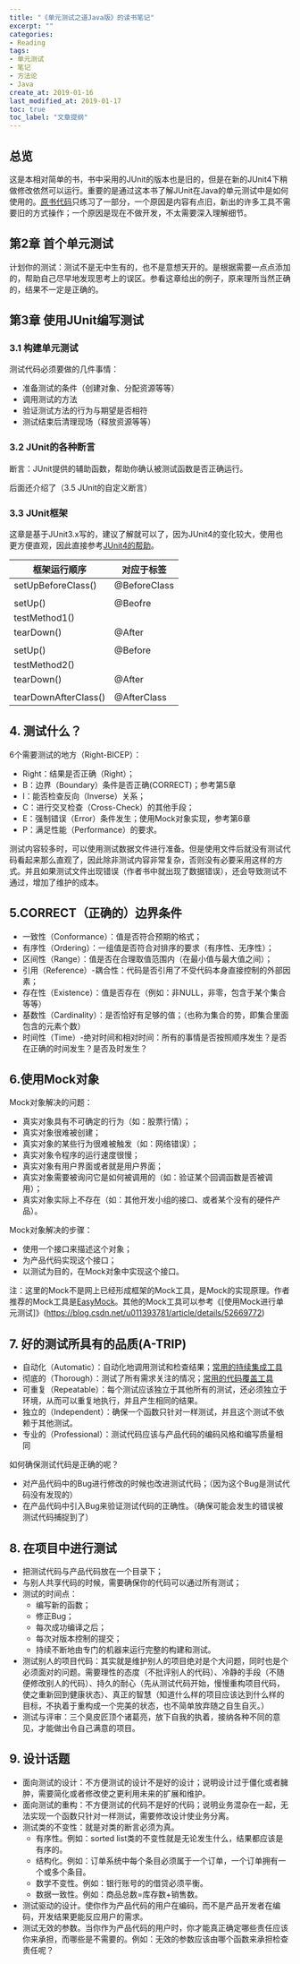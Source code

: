 ```yaml
---
title: "《单元测试之道Java版》的读书笔记"
excerpt: ""
categories:
- Reading
tags:
- 单元测试
- 笔记
- 方法论
- Java
create_at: 2019-01-16
last_modified_at: 2019-01-17
toc: true
toc_label: "文章提纲"
---
```


## 总览
这是本相对简单的书，书中采用的JUnit的版本也是旧的，但是在新的JUnit4下稍做修改依然可以运行。重要的是通过这本书了解JUnit在Java的单元测试中是如何使用的。[原书代码](https://github.com/zhuyuanxiang/git-java/tree/master/Java_withJUnit)只练习了一部分，一个原因是内容有点旧，新出的许多工具不需要旧的方式操作；一个原因是现在不做开发，不太需要深入理解细节。

## 第2章 首个单元测试
计划你的测试：测试不是无中生有的，也不是意想天开的。是根据需要一点点添加的，帮助自己尽早地发现思考上的误区。参看这章给出的例子，原来理所当然正确的，结果不一定是正确的。

## 第3章 使用JUnit编写测试
### 3.1 构建单元测试
测试代码必须要做的几件事情：
* 准备测试的条件（创建对象、分配资源等等）
* 调用测试的方法
* 验证测试方法的行为与期望是否相符
* 测试结束后清理现场（释放资源等等）
### 3.2 JUnit的各种断言
断言：JUnit提供的辅助函数，帮助你确认被测试函数是否正确运行。

后面还介绍了（3.5 JUnit的自定义断言）

### 3.3 JUnit框架
这章是基于JUnit3.x写的，建议了解就可以了，因为JUnit4的变化较大，使用也更方便直观，因此直接参考[JUnit4的帮助](http://www.cnblogs.com/eggbucket/archive/2012/02/02/2335697.html)。

| 框架运行顺序  |  对应于标签 |
|---------------|-------------|
|setUpBeforeClass() | @BeforeClass |
| | |
|setUp() | @Beofre |
|testMethod1()||
|tearDown() | @After|
|||
|setUp()|@Before|
|testMethod2()
|tearDown()|@After|
|||
|tearDownAfterClass()|@AfterClass|


## 4. 测试什么？
6个需要测试的地方（Right-BICEP）：
* Right：结果是否正确（Right）；
* B：边界（Boundary）条件是否正确(CORRECT)；参考第5章
* I：能否检查反向（Inverse）关系；
* C：进行交叉检查（Cross-Check）的其他手段；
* E：强制错误（Error）条件发生；使用Mock对象实现，参考第6章
* P：满足性能（Performance）的要求。

测试内容较多时，可以使用测试数据文件进行准备。但是使用文件后就没有测试代码看起来那么直观了，因此除非测试内容非常复杂，否则没有必要采用这样的方式。并且如果测试文件出现错误（作者书中就出现了数据错误），还会导致测试不通过，增加了维护的成本。

## 5.CORRECT（正确的）边界条件
* 一致性（Conformance）：值是否符合预期的格式；
* 有序性（Ordering）：一组值是否符合对排序的要求（有序性、无序性）；
* 区间性（Range）：值是否在合理取值范围内（在最小值与最大值之间）；
* 引用（Reference）-耦合性：代码是否引用了不受代码本身直接控制的外部因素；
* 存在性（Existence）：值是否存在（例如：非NULL，非零，包含于某个集合等等）
* 基数性（Cardinality）：是否恰好有足够的值；（也称为集合的势，即集合里面包含的元素个数）
* 时间性（Time）-绝对时间和相对时间：所有的事情是否按照顺序发生？是否在正确的时间发生？是否及时发生？

## 6.使用Mock对象
Mock对象解决的问题：
* 真实对象具有不可确定的行为（如：股票行情）；
* 真实对象很难被创建；
* 真实对象的某些行为很难被触发（如：网络错误）；
* 真实对象令程序的运行速度很慢；
* 真实对象有用户界面或者就是用户界面；
* 真实对象需要被询问它是如何被调用的（如：验证某个回调函数是否被调用）；
* 真实对象实际上不存在（如：其他开发小组的接口、或者某个没有的硬件产品）。

Mock对象解决的步骤：
* 使用一个接口来描述这个对象；
* 为产品代码实现这个接口；
* 以测试为目的，在Mock对象中实现这个接口。

注：这里的Mock不是网上已经形成框架的Mock工具，是Mock的实现原理。作者推荐的Mock工具是[EasyMock](http://easymock.org/)。其他的Mock工具可以参考《[使用Mock进行单元测试]》(https://blog.csdn.net/u011393781/article/details/52669772)

## 7. 好的测试所具有的品质(A-TRIP)
* 自动化（Automatic）：自动化地调用测试和检查结果；[常用的持续集成工具](https://www.testwo.com/article/1170)
* 彻底的（Thorough）：测试了所有需求关注的情况；[常用的代码覆盖工具](https://blog.csdn.net/ohcezzz/article/details/78239927)
* 可重复（Repeatable）：每个测试应该独立于其他所有的测试，还必须独立于环境，从而可以重复地执行，并且产生相同的结果。
* 独立的（Independent）：确保一个函数只针对一样测试，并且这个测试不依赖于其他测试。
* 专业的（Professional）：测试代码应该与产品代码的编码风格和编写质量相同

如何确保测试代码是正确的呢？
* 对产品代码中的Bug进行修改的时候也改进测试代码；（因为这个Bug是测试代码没有发现的）
* 在产品代码中引入Bug来验证测试代码的正确性。（确保可能会发生的错误被测试代码捕捉到了）

## 8. 在项目中进行测试
* 把测试代码与产品代码放在一个目录下；
* 与别人共享代码的时候，需要确保你的代码可以通过所有测试；
* 测试的时间点：
  * 编写新的函数；
  * 修正Bug；
  * 每次成功编译之后；
  * 每次对版本控制的提交；
  * 持续不断地由专门的机器来运行完整的构建和测试。
* 测试别人的项目代码：其实就是维护别人的项目绝对是个大问题，同时也是个必须面对的问题。需要理性的态度（不批评别人的代码）、冷静的手段（不随便修改别人的代码）、持久的耐心（先从测试代码开始，慢慢重构项目代码，使之重新回到健康状态）、真正的智慧（知道什么样的项目应该达到什么样的目标，不执着于重构成一个完美的状态，也不简单放弃随之自生自灭。）
* 测试与评审：三个臭皮匠顶个诸葛亮，放下自我的执着，接纳各种不同的意见，才能做出令自己满意的项目。

## 9. 设计话题
* 面向测试的设计：不方便测试的设计不是好的设计；说明设计过于僵化或者臃肿，需要简化或者修改使之更利用未来的扩展和维护。
* 面向测试的重构：不方便测试的代码不是好的代码；说明业务混杂在一起，无法实现一个函数只针对一样测试，需要修改设计使业务分离。
* 测试类的不变性：就是对类的断言必须为真。
  * 有序性。例如：sorted list类的不变性就是无论发生什么，结果都应该是有序的。
  * 结构化。例如：订单系统中每个条目必须属于一个订单，一个订单拥有一个或多个条目。
  * 数学不变性。例如：银行账号的的借贷必须平衡。
  * 数据一致性。例如：商品总数=库存数+销售数。
* 测试驱动的设计。使你作为产品代码的用户在编码，而不是产品开发者在编码，开发结果更能反应用户的需求。
* 测试无效的参数。当你作为产品代码的用户时，你才能真正确定哪些责任应该你来承担，而哪些是不需要的。例如：无效的参数应该由哪个函数来承担检查责任呢？